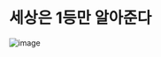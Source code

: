 # 세상은 1등만 알아준다
![image](https://github.com/The-world-only-knows-Winner/.github/assets/102791216/d02e3861-a220-4fc1-8b82-cd8ee93b5f26)
